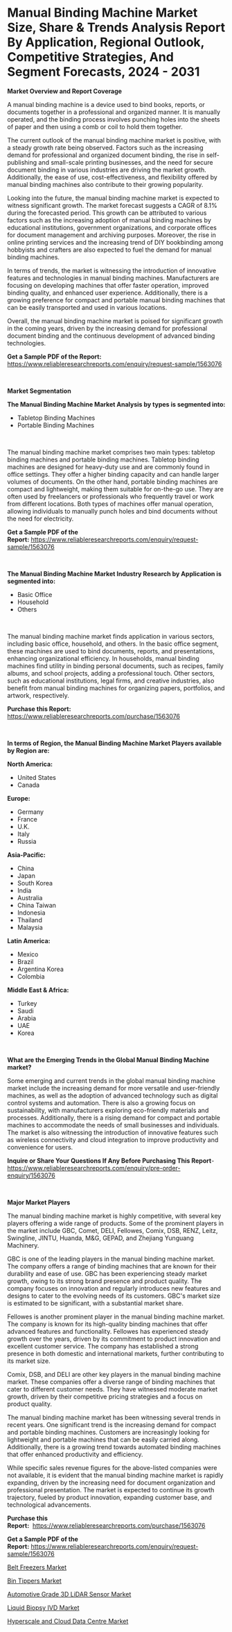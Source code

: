 <p><h1>Manual Binding Machine Market Size, Share & Trends Analysis Report By Application, Regional Outlook, Competitive Strategies, And Segment Forecasts, 2024 - 2031</h1></p><p><strong>Market Overview and Report Coverage</strong></p>
<p><p>A manual binding machine is a device used to bind books, reports, or documents together in a professional and organized manner. It is manually operated, and the binding process involves punching holes into the sheets of paper and then using a comb or coil to hold them together.</p><p>The current outlook of the manual binding machine market is positive, with a steady growth rate being observed. Factors such as the increasing demand for professional and organized document binding, the rise in self-publishing and small-scale printing businesses, and the need for secure document binding in various industries are driving the market growth. Additionally, the ease of use, cost-effectiveness, and flexibility offered by manual binding machines also contribute to their growing popularity.</p><p>Looking into the future, the manual binding machine market is expected to witness significant growth. The market forecast suggests a CAGR of 8.1% during the forecasted period. This growth can be attributed to various factors such as the increasing adoption of manual binding machines by educational institutions, government organizations, and corporate offices for document management and archiving purposes. Moreover, the rise in online printing services and the increasing trend of DIY bookbinding among hobbyists and crafters are also expected to fuel the demand for manual binding machines.</p><p>In terms of trends, the market is witnessing the introduction of innovative features and technologies in manual binding machines. Manufacturers are focusing on developing machines that offer faster operation, improved binding quality, and enhanced user experience. Additionally, there is a growing preference for compact and portable manual binding machines that can be easily transported and used in various locations.</p><p>Overall, the manual binding machine market is poised for significant growth in the coming years, driven by the increasing demand for professional document binding and the continuous development of advanced binding technologies.</p></p>
<p><strong>Get a Sample PDF of the Report:</strong> <a href="https://www.reliableresearchreports.com/enquiry/request-sample/1563076">https://www.reliableresearchreports.com/enquiry/request-sample/1563076</a></p>
<p>&nbsp;</p>
<p><strong>Market Segmentation</strong></p>
<p><strong>The Manual Binding Machine Market Analysis by types is segmented into:</strong></p>
<p><ul><li>Tabletop Binding Machines</li><li>Portable Binding Machines</li></ul></p>
<p>&nbsp;</p>
<p><p>The manual binding machine market comprises two main types: tabletop binding machines and portable binding machines. Tabletop binding machines are designed for heavy-duty use and are commonly found in office settings. They offer a higher binding capacity and can handle larger volumes of documents. On the other hand, portable binding machines are compact and lightweight, making them suitable for on-the-go use. They are often used by freelancers or professionals who frequently travel or work from different locations. Both types of machines offer manual operation, allowing individuals to manually punch holes and bind documents without the need for electricity.</p></p>
<p><strong>Get a Sample PDF of the Report:</strong>&nbsp;<a href="https://www.reliableresearchreports.com/enquiry/request-sample/1563076">https://www.reliableresearchreports.com/enquiry/request-sample/1563076</a></p>
<p>&nbsp;</p>
<p><strong>The Manual Binding Machine Market Industry Research by Application is segmented into:</strong></p>
<p><ul><li>Basic Office</li><li>Household</li><li>Others</li></ul></p>
<p>&nbsp;</p>
<p><p>The manual binding machine market finds application in various sectors, including basic office, household, and others. In the basic office segment, these machines are used to bind documents, reports, and presentations, enhancing organizational efficiency. In households, manual binding machines find utility in binding personal documents, such as recipes, family albums, and school projects, adding a professional touch. Other sectors, such as educational institutions, legal firms, and creative industries, also benefit from manual binding machines for organizing papers, portfolios, and artwork, respectively.</p></p>
<p><strong>Purchase this Report:</strong>&nbsp; <a href="https://www.reliableresearchreports.com/purchase/1563076">https://www.reliableresearchreports.com/purchase/1563076</a></p>
<p>&nbsp;</p>
<p><strong>In terms of Region, the Manual Binding Machine Market Players available by Region are:</strong></p>
<p>
    <p> <strong> North America: </strong>
        <ul>
            <li>United States</li>
            <li>Canada</li>
        </ul>
        </p> 
    <p> <strong> Europe: </strong>
        <ul>
            <li>Germany</li>
            <li>France</li>
            <li>U.K.</li>
            <li>Italy</li>
            <li>Russia</li>
        </ul>
        </p> 
    <p> <strong> Asia-Pacific: </strong>
        <ul>
            <li>China</li>
            <li>Japan</li>
            <li>South Korea</li>
            <li>India</li>
            <li>Australia</li>
            <li>China Taiwan</li>
            <li>Indonesia</li>
            <li>Thailand</li>
            <li>Malaysia</li>
        </ul>
        </p> 
    <p> <strong> Latin America: </strong>
        <ul>
            <li>Mexico</li>
            <li>Brazil</li>
            <li>Argentina Korea</li>
            <li>Colombia</li>
        </ul>
        </p> 
    <p> <strong> Middle East & Africa: </strong>
        <ul>
            <li>Turkey</li>
            <li>Saudi</li>
            <li>Arabia</li>
            <li>UAE</li>
            <li>Korea</li>
        </ul>
    </p>
    </p>
<p>&nbsp;</p>
<p><strong>What are the Emerging Trends in the Global Manual Binding Machine market?</strong></p>
<p><p>Some emerging and current trends in the global manual binding machine market include the increasing demand for more versatile and user-friendly machines, as well as the adoption of advanced technology such as digital control systems and automation. There is also a growing focus on sustainability, with manufacturers exploring eco-friendly materials and processes. Additionally, there is a rising demand for compact and portable machines to accommodate the needs of small businesses and individuals. The market is also witnessing the introduction of innovative features such as wireless connectivity and cloud integration to improve productivity and convenience for users.</p></p>
<p><strong>Inquire or Share Your Questions If Any Before Purchasing This Report</strong>- <a href="https://www.reliableresearchreports.com/enquiry/pre-order-enquiry/1563076">https://www.reliableresearchreports.com/enquiry/pre-order-enquiry/1563076</a></p>
<p>&nbsp;</p>
<p><strong>Major Market Players</strong></p>
<p><p>The manual binding machine market is highly competitive, with several key players offering a wide range of products. Some of the prominent players in the market include GBC, Comet, DELI, Fellowes, Comix, DSB, RENZ, Leitz, Swingline, JINTU, Huanda, M&G, GEPAD, and Zhejiang Yunguang Machinery.</p><p>GBC is one of the leading players in the manual binding machine market. The company offers a range of binding machines that are known for their durability and ease of use. GBC has been experiencing steady market growth, owing to its strong brand presence and product quality. The company focuses on innovation and regularly introduces new features and designs to cater to the evolving needs of its customers. GBC's market size is estimated to be significant, with a substantial market share.</p><p>Fellowes is another prominent player in the manual binding machine market. The company is known for its high-quality binding machines that offer advanced features and functionality. Fellowes has experienced steady growth over the years, driven by its commitment to product innovation and excellent customer service. The company has established a strong presence in both domestic and international markets, further contributing to its market size.</p><p>Comix, DSB, and DELI are other key players in the manual binding machine market. These companies offer a diverse range of binding machines that cater to different customer needs. They have witnessed moderate market growth, driven by their competitive pricing strategies and a focus on product quality.</p><p>The manual binding machine market has been witnessing several trends in recent years. One significant trend is the increasing demand for compact and portable binding machines. Customers are increasingly looking for lightweight and portable machines that can be easily carried along. Additionally, there is a growing trend towards automated binding machines that offer enhanced productivity and efficiency.</p><p>While specific sales revenue figures for the above-listed companies were not available, it is evident that the manual binding machine market is rapidly expanding, driven by the increasing need for document organization and professional presentation. The market is expected to continue its growth trajectory, fueled by product innovation, expanding customer base, and technological advancements.</p></p>
<p><strong>Purchase this Report:</strong>&nbsp;&nbsp;<a href="https://www.reliableresearchreports.com/purchase/1563076">https://www.reliableresearchreports.com/purchase/1563076</a></p>
<p></p>
<p><strong>Get a Sample PDF of the Report:</strong>&nbsp;<a href="https://www.reliableresearchreports.com/enquiry/request-sample/1563076">https://www.reliableresearchreports.com/enquiry/request-sample/1563076</a></p>
<p><p><a href="https://github.com/lababdou/Market-Research-Report-List-1/blob/main/belt-freezers-market.md">Belt Freezers Market</a></p><p><a href="https://github.com/khayangel/Market-Research-Report-List-1/blob/main/bin-tippers-market.md">Bin Tippers Market</a></p><p><a href="https://issuu.com/reportprime-2/docs/automotive-grade-3d-lidar-sensor-market-size-2030.">Automotive Grade 3D LiDAR Sensor Market</a></p><p><a href="https://medium.com/@briaabshire64/liquid-biopsy-ivd-market-insights-into-market-cagr-market-trends-and-growth-strategies-b89d6cfb4ccb">Liquid Biopsy IVD Market</a></p><p><a href="https://medium.com/@briaabshire64/hyperscale-and-cloud-data-centre-market-trends-and-market-analysis-forecasted-for-period-2023-2030-cff25b34a7b9">Hyperscale and Cloud Data Centre Market</a></p></p>